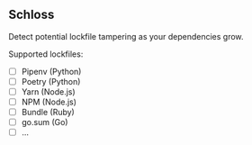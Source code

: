 ## Schloss

Detect potential lockfile tampering as your dependencies grow.

Supported lockfiles:
- [  ] Pipenv (Python)
- [  ] Poetry (Python)
- [  ] Yarn (Node.js)
- [  ] NPM (Node.js)
- [  ] Bundle (Ruby)
- [  ] go.sum (Go)
- [  ] ...
